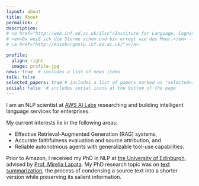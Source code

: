 ```yaml
---
layout: about
title: About
permalink: /
description:
# <a href="http://web.inf.ed.ac.uk/ilcc">Institute for Language, Cognition and Computation</a> • <a href="https://www.ed.ac.uk/informatics"> School of Informatics</a> • <a href="https://www.ed.ac.uk">University of Edinburgh</a>
# <em>Da weiß ich die Stürme schon und bin erregt wie das Meer.</em> -- <em>Vorgefühl</em>, Rainer Maria Rilke
# <a href="http://edinburghnlp.inf.ed.ac.uk/"></a>. 

profile:
  align: right
  image: profile.jpg
news: true  # includes a list of news items
talk: false
selected_papers: true # includes a list of papers marked as "selected={true}"
social: false  # includes social icons at the bottom of the page
---
```


I am an NLP scientist at [AWS AI Labs](https://www.amazon.science/) researching and building intelligent language services for enterprises. 

My current interests lie in the following areas:
- Effective Retrieval-Augmented Generation (RAG) systems,
- Accurate faithfulness evaluation and source attribution, and
- Reliable autonotmous agents with generalizable tool-use capabilities.

<!-- My primary research focus has been on [summarization](https://era.ed.ac.uk/handle/1842/39624), the process of condensing a source text into a shorter version while preserving its salient information.
My interests extend to other areas of AI/NLP such as controllable generation and scalable alignment. -->

Prior to Amazon, 
I received my PhD in NLP at [the University of Edinburgh](https://web.inf.ed.ac.uk/ilcc), advised by [Prof. Mirella Lapata](http://homepages.inf.ed.ac.uk/mlap/). 
My PhD research topic was on [text summarization](https://era.ed.ac.uk/handle/1842/39624), the process of condensing a source text into a shorter version while preserving its salient information.

<!-- My long-term research goal is to evolve the machine to interact with people naturally and assist people effectively, 
with minimal human guidance. -->
<!-- My PhD thesis [Document Summarization with Neural Query Modeling](https://era.ed.ac.uk/handle/1842/39624) was examined by [Prof. Ivan Titov](http://ivan-titov.org/) and [Prof. Greg Durrett](https://www.cs.utexas.edu/~gdurrett/). -->

<!-- You can reach out to me via email: yumo.xu [at] outlook.com -->